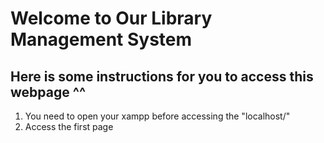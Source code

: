 # Welcome to Our Library Management System

## Here is some instructions for you to access this webpage ^^

1. You need to open your xampp before accessing the "localhost/"
2. Access the first page 
